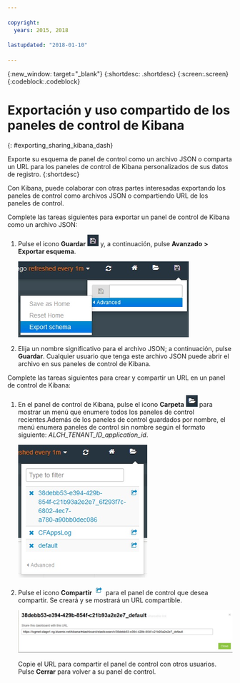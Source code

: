 ```yaml
---

copyright:
  years: 2015, 2018

lastupdated: "2018-01-10"

---
```

{:new_window: target="_blank"}
{:shortdesc: .shortdesc}
{:screen:.screen}
{:codeblock:.codeblock}


# Exportación y uso compartido de los paneles de control de Kibana
{: #exporting_sharing_kibana_dash}

Exporte su esquema de panel de control como un archivo JSON o comparta un URL para los paneles de control de Kibana personalizados de sus datos de registro.
{:shortdesc}

Con Kibana, puede colaborar con otras partes interesadas exportando los paneles de control como archivos JSON o compartiendo URL de los paneles de control.

Complete las tareas siguientes para exportar un panel de control de Kibana como un archivo JSON:

1. Pulse el icono **Guardar** ![Icono Guardar](images/logging_save.jpg "Icono Guardar") y, a continuación, pulse **Avanzado** **>** **Exportar esquema**.

    ![Exportar panel de control como un archivo JSON](images/logging_export_json.jpg "Exportar panel de control como un archivo JSON")

2. Elija un nombre significativo para el archivo JSON; a continuación, pulse **Guardar**. Cualquier usuario que tenga este archivo JSON puede abrir el archivo en sus paneles de control de Kibana. 

Complete las tareas siguientes para crear y compartir un URL en un panel de control de Kibana:

1. En el panel de control de Kibana, pulse el icono **Carpeta** ![Icono Carpeta](images/logging_folder.jpg "Icono Carpeta") para mostrar un menú que enumere todos los paneles de control recientes.Además de los paneles de control guardados por nombre, el menú enumera paneles de control sin nombre según el formato siguiente: *ALCH_TENANT_ID_application_id*. 

    ![Lista de paneles de control](images/logging_list_of_dashboards.jpg "Lista de paneles de control")

2. Pulse el icono **Compartir** ![Icono Compartir](images/logging_create_url.jpg "Icono Compartir") para el panel de control que desea compartir. Se creará y se mostrará un URL compartible. 

    ![Panel de URL compartible](images/logging_shareable_link_popup.jpg "Panel de URL compartible")

    Copie el URL para compartir el panel de control con otros usuarios. Pulse **Cerrar** para volver a su panel de control.
